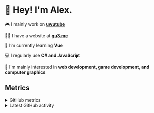 # 👋 Hey! I'm Alex.

🎮 I mainly work on <b><a href="https://github.com/uwutube">uwutube</a></b>

👨‍💻 I have a website at <b><a href="https://gu3.me/">gu3.me</a></b>

🌱 I’m currently learning <b>Vue</b>

💻 I regularly use <b>C# and JavaScript</b>

🤔 I'm mainly interested in <b>web development, game development, and computer graphics</b>

## Metrics

<details>
  <summary>GitHub metrics</summary>
  <img src="https://metrics.lecoq.io/xezno?base.header=0&base.metadata=0&languages=1&isocalendar=1&isocalendar.duration=half-year" alt="GitHub metrics">
</details>

<details>
  <summary>Latest GitHub activity</summary>
  <br>
  
<!--START_SECTION:activity-->
1. 🎉 Merged PR [#22](https://github.com/xezno/Engine/pull/22) in [xezno/Engine](https://github.com/xezno/Engine)
2. 💪 Opened PR [#22](https://github.com/xezno/Engine/pull/22) in [xezno/Engine](https://github.com/xezno/Engine)
3. 🗣 Commented on [#1](https://github.com/ThemeParkWorld/OpenTPW/issues/1) in [ThemeParkWorld/OpenTPW](https://github.com/ThemeParkWorld/OpenTPW)
4. 🗣 Commented on [#2](https://github.com/The-Tin-Foil-Hat-Society/oop-assignment-1/issues/2) in [The-Tin-Foil-Hat-Society/oop-assignment-1](https://github.com/The-Tin-Foil-Hat-Society/oop-assignment-1)
5. ❌ Closed PR [#2](https://github.com/The-Tin-Foil-Hat-Society/oop-assignment-1/pull/2) in [The-Tin-Foil-Hat-Society/oop-assignment-1](https://github.com/The-Tin-Foil-Hat-Society/oop-assignment-1)
<!--END_SECTION:activity-->
</details>
